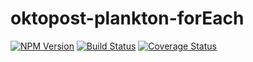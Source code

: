 # oktopost-plankton-forEach


[![NPM Version](https://img.shields.io/npm/v/oktopost-plankton-forEach.svg)](https://www.npmjs.com/package/oktopost-plankton-forEach)
[![Build Status](https://travis-ci.org/Oktopost/plankton-forEach.svg?branch=master)](https://travis-ci.org/Oktopost/plankton-forEach)
[![Coverage Status](https://coveralls.io/repos/github/Oktopost/plankton-forEach/badge.svg?branch=master)](https://coveralls.io/github/Oktopost/plankton-forEach?branch=master)
